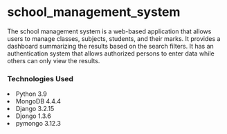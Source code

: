 # school_management_system
<p> The school management system is a web-based application that allows users to manage classes, subjects, students, and their marks. It provides a dashboard summarizing the results based on the search filters. It has an authentication system that allows authorized persons to enter data while others can only view the results.</p>
<h3>Technologies Used</h3>
<li>Python 3.9</li>
<li>MongoDB 4.4.4</li>
<li>Django 3.2.15</li>
<li>Djongo 1.3.6</li>
<li>pymongo 3.12.3</li>
